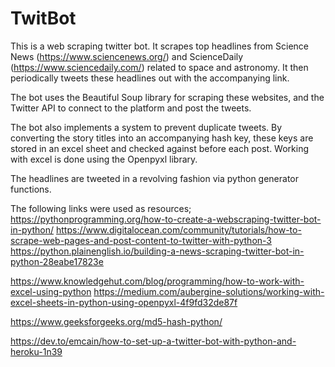 # TwitBot

This is a web scraping twitter bot. It scrapes top headlines from Science News (https://www.sciencenews.org/) and ScienceDaily (https://www.sciencedaily.com/) related to space and astronomy. It then periodically tweets these headlines out with the accompanying link.

The bot uses the Beautiful Soup library for scraping these websites, and the Twitter API to connect to the platform and post the tweets.

The bot also implements a system to prevent duplicate tweets. By converting the story titles into an accompanying hash key, these keys are stored in an excel sheet and checked against before each post. Working with excel is done using the Openpyxl library.

The headlines are tweeted in a revolving fashion via python generator functions.

The following links were used as resources;
https://pythonprogramming.org/how-to-create-a-webscraping-twitter-bot-in-python/
https://www.digitalocean.com/community/tutorials/how-to-scrape-web-pages-and-post-content-to-twitter-with-python-3
https://python.plainenglish.io/building-a-news-scraping-twitter-bot-in-python-28eabe17823e

https://www.knowledgehut.com/blog/programming/how-to-work-with-excel-using-python
https://medium.com/aubergine-solutions/working-with-excel-sheets-in-python-using-openpyxl-4f9fd32de87f

https://www.geeksforgeeks.org/md5-hash-python/

https://dev.to/emcain/how-to-set-up-a-twitter-bot-with-python-and-heroku-1n39
